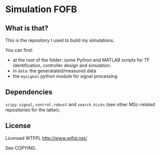 # Simulation FOFB

## What is that?

This is the repository I used to build my simulations.

You can find:

* at the root of the folder: some Python and MATLAB scripts for TF identification, controller design and simulation.
* in `data`: the generatated/measured data
* the `mysignal` python module for signal processing

## Dependencies

`scipy.signal`, `control.robust` and `search_kicks` (see other MSc-related
repositories for the latter).

## License
Licensed WTFPL http://www.wtfpl.net/.

See COPYING.
